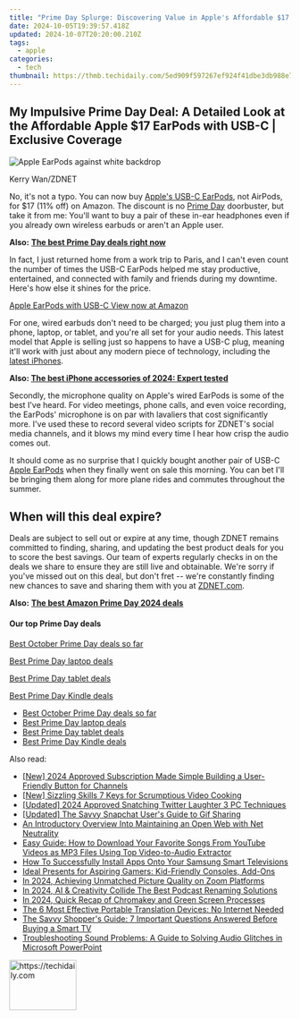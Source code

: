 ```yaml
---
title: "Prime Day Splurge: Discovering Value in Apple's Affordable $17 EarPods with USB-C – A Surprising Find"
date: 2024-10-05T19:39:57.418Z
updated: 2024-10-07T20:20:00.210Z
tags:
  - apple
categories:
  - tech
thumbnail: https://thmb.techidaily.com/5ed909f597267ef924f41dbe3db988e7da363a5d5c3d20cd43f4003c2eedf878.jpg
---
```


## My Impulsive Prime Day Deal: A Detailed Look at the Affordable Apple $17 EarPods with USB-C | Exclusive Coverage

![Apple EarPods against white backdrop](https://www.zdnet.com/a/img/resize/9eef7fbd8a9a18ad7cef31a3b6044145e5c27b9f/2024/06/10/6ab9a9af-3681-427f-810d-1be6b8831f81/20240425-134646.jpg?auto=webp&width=1280)

Kerry Wan/ZDNET

No, it's not a typo. You can now buy [Apple's USB-C EarPods](https://buy.geni.us/Proxy.ashx?TSID=368250&GR%5FURL=https%3A%2F%2Fwww.amazon.com%2FApple-EarPods-Headphones-Built-Control%2Fdp%2FB0CHXC5ZDX%3Ftag%3Dzd-buy-button-20%26ascsubtag%3D%5F%5FCOM%5FCLICK%5FID%5F%5F%7C07954c1a-32c2-42e1-801d-d6490068090c%7Cdtp&dtb=1), not AirPods, for $17 (11% off) on Amazon. The discount is no [Prime Day](https://www.zdnet.com/article/best-amazon-prime-day-deals-live-2024-07-15/) doorbuster, but take it from me: You'll want to buy a pair of these in-ear headphones even if you already own wireless earbuds or aren't an Apple user. 

**Also:** [**The best Prime Day deals right now**](https://www.zdnet.com/article/best-amazon-prime-day-deals/)

In fact, I just returned home from a work trip to Paris, and I can't even count the number of times the USB-C EarPods helped me stay productive, entertained, and connected with family and friends during my downtime. Here's how else it shines for the price.

[Apple EarPods with USB-C View now at Amazon](https://buy.geni.us/Proxy.ashx?TSID=368250&GR%5FURL=https%3A%2F%2Fwww.amazon.com%2FApple-EarPods-Headphones-Built-Control%2Fdp%2FB0CHXC5ZDX%3Fth%3D1%26tag%3Dzd-buy-button-20%26ascsubtag%3D%5F%5FCOM%5FCLICK%5FID%5F%5F%7C07954c1a-32c2-42e1-801d-d6490068090c%7Cdtp&dtb=1)

For one, wired earbuds don't need to be charged; you just plug them into a phone, laptop, or tablet, and you're all set for your audio needs. This latest model that Apple is selling just so happens to have a USB-C plug, meaning it'll work with just about any modern piece of technology, including the [latest iPhones](https://www.zdnet.com/article/best-iphone/).

**Also: [The best iPhone accessories of 2024: Expert tested](https://www.zdnet.com/article/best-iphone-accessories/)**

Secondly, the microphone quality on Apple's wired EarPods is some of the best I've heard. For video meetings, phone calls, and even voice recording, the EarPods' microphone is on par with lavaliers that cost significantly more. I've used these to record several video scripts for ZDNET's social media channels, and it blows my mind every time I hear how crisp the audio comes out.

It should come as no surprise that I quickly bought another pair of USB-C [Apple EarPods](https://buy.geni.us/Proxy.ashx?TSID=368250&GR%5FURL=https%3A%2F%2Fwww.amazon.com%2FApple-EarPods-Headphones-Built-Control%2Fdp%2FB0CHXC5ZDX%3Fth%3D1%26tag%3Dzd-buy-button-20%26ascsubtag%3D%5F%5FCOM%5FCLICK%5FID%5F%5F%7C07954c1a-32c2-42e1-801d-d6490068090c%7Cdtp&dtb=1) when they finally went on sale this morning. You can bet I'll be bringing them along for more plane rides and commutes throughout the summer.

## When will this deal expire?

Deals are subject to sell out or expire at any time, though ZDNET remains committed to finding, sharing, and updating the best product deals for you to score the best savings. Our team of experts regularly checks in on the deals we share to ensure they are still live and obtainable. We're sorry if you've missed out on this deal, but don't fret -- we're constantly finding new chances to save and sharing them with you at [ZDNET.com](https://www.zdnet.com/). 

**Also:** [**The best Amazon Prime Day 2024 deals**](https://www.zdnet.com/article/best-early-amazon-prime-day-2024-deals/)

#### Our top Prime Day deals

[Best October Prime Day deals so far](https://www.zdnet.com/article/best-early-amazon-prime-day-deals-2024/ "Best October Prime Day deals so far")

[Best Prime Day laptop deals](https://www.zdnet.com/article/best-early-prime-day-laptop-deals-2024/ "Best Prime Day laptop deals")

[Best Prime Day tablet deals](https://www.zdnet.com/article/best-early-prime-day-tablet-deals/ "Best Prime Day tablet deals")

[Best Prime Day Kindle deals](https://www.zdnet.com/article/best-early-prime-day-kindle-deals/ "Best Prime Day Kindle deals")

* [Best October Prime Day deals so far](https://www.zdnet.com/article/best-early-amazon-prime-day-deals-2024/ "Best October Prime Day deals so far")
* [Best Prime Day laptop deals](https://www.zdnet.com/article/best-early-prime-day-laptop-deals-2024/ "Best Prime Day laptop deals")
* [Best Prime Day tablet deals](https://www.zdnet.com/article/best-early-prime-day-tablet-deals/ "Best Prime Day tablet deals")
* [Best Prime Day Kindle deals](https://www.zdnet.com/article/best-early-prime-day-kindle-deals/ "Best Prime Day Kindle deals")

<ins class="adsbygoogle"
     style="display:block"
     data-ad-format="autorelaxed"
     data-ad-client="ca-pub-7571918770474297"
     data-ad-slot="1223367746"></ins>

<ins class="adsbygoogle"
     style="display:block"
     data-ad-client="ca-pub-7571918770474297"
     data-ad-slot="8358498916"
     data-ad-format="auto"
     data-full-width-responsive="true"></ins>

<span class="atpl-alsoreadstyle">Also read:</span>
<div><ul>
<li><a href="https://youtube-lab.techidaily.com/024-approved-subscription-made-simple-building-a-user-friendly-button-for-channels/"><u>[New] 2024 Approved Subscription Made Simple Building a User-Friendly Button for Channels</u></a></li>
<li><a href="https://extra-guidance.techidaily.com/new-sizzling-skills-7-keys-for-scrumptious-video-cooking/"><u>[New] Sizzling Skills 7 Keys for Scrumptious Video Cooking</u></a></li>
<li><a href="https://twitter-videos.techidaily.com/updated-2024-approved-snatching-twitter-laughter-3-pc-techniques/"><u>[Updated] 2024 Approved Snatching Twitter Laughter 3 PC Techniques</u></a></li>
<li><a href="https://snapchat-videos.techidaily.com/updated-the-savvy-snapchat-users-guide-to-gif-sharing/"><u>[Updated] The Savvy Snapchat User's Guide to Gif Sharing</u></a></li>
<li><a href="https://tech-renaissance.techidaily.com/an-introductory-overview-into-maintaining-an-open-web-with-net-neutrality/"><u>An Introductory Overview Into Maintaining an Open Web with Net Neutrality</u></a></li>
<li><a href="https://solve-news.techidaily.com/easy-guide-how-to-download-your-favorite-songs-from-youtube-videos-as-mp3-files-using-top-video-to-audio-extractor/"><u>Easy Guide: How to Download Your Favorite Songs From YouTube Videos as MP3 Files Using Top Video-to-Audio Extractor</u></a></li>
<li><a href="https://tech-renaissance.techidaily.com/how-to-successfully-install-apps-onto-your-samsung-smart-televisions/"><u>How To Successfully Install Apps Onto Your Samsung Smart Televisions</u></a></li>
<li><a href="https://tech-renaissance.techidaily.com/ideal-presents-for-aspiring-gamers-kid-friendly-consoles-add-ons/"><u>Ideal Presents for Aspiring Gamers: Kid-Friendly Consoles, Add-Ons</u></a></li>
<li><a href="https://extra-resources.techidaily.com/in-2024-achieving-unmatched-picture-quality-on-zoom-platforms/"><u>In 2024, Achieving Unmatched Picture Quality on Zoom Platforms</u></a></li>
<li><a href="https://extra-lessons.techidaily.com/in-2024-ai-and-creativity-collide-the-best-podcast-renaming-solutions/"><u>In 2024, AI & Creativity Collide The Best Podcast Renaming Solutions</u></a></li>
<li><a href="https://youtube-webster.techidaily.com/24-quick-recap-of-chromakey-and-green-screen-processes/"><u>In 2024, Quick Recap of Chromakey and Green Screen Processes</u></a></li>
<li><a href="https://tech-renaissance.techidaily.com/the-6-most-effective-portable-translation-devices-no-internet-needed/"><u>The 6 Most Effective Portable Translation Devices: No Internet Needed</u></a></li>
<li><a href="https://tech-renaissance.techidaily.com/the-savvy-shoppers-guide-7-important-questions-answered-before-buying-a-smart-tv/"><u>The Savvy Shopper's Guide: 7 Important Questions Answered Before Buying a Smart TV</u></a></li>
<li><a href="https://tech-renaissance.techidaily.com/troubleshooting-sound-problems-a-guide-to-solving-audio-glitches-in-microsoft-powerpoint/"><u>Troubleshooting Sound Problems: A Guide to Solving Audio Glitches in Microsoft PowerPoint</u></a></li>
</ul></div>

<!-- affiliate ads begin -->
<a href="https://bluettifr.pxf.io/c/5597632/2145079/17095" target="_top" id="2145079">
  <img src="//a.impactradius-go.com/display-ad/17095-2145079" border="0" alt="https://techidaily.com" width="120" height="90"/>
</a>
<img height="0" width="0" src="https://bluettifr.pxf.io/i/5597632/2145079/17095" style="position:absolute;visibility:hidden;" border="0" />
<!-- affiliate ads end -->

